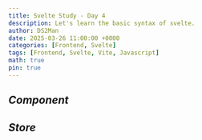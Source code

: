 ```yaml
---
title: Svelte Study - Day 4
description: Let's learn the basic syntax of svelte.
author: DS2Man
date: 2025-03-26 11:00:00 +0000
categories: [Frontend, Svelte]
tags: [Frontend, Svelte, Vite, Javascript]
math: true
pin: true
---
```



## *Component*


## *Store*